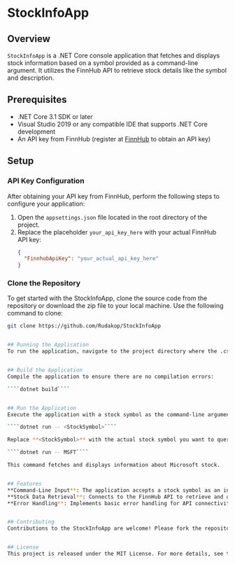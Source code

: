 # StockInfoApp


## Overview
`StockInfoApp` is a .NET Core console application that fetches and displays stock information based on a symbol provided as a command-line argument. It utilizes the FinnHub API to retrieve stock details like the symbol and description.

## Prerequisites
- .NET Core 3.1 SDK or later
- Visual Studio 2019 or any compatible IDE that supports .NET Core development
- An API key from FinnHub (register at [FinnHub](https://finnhub.io/register) to obtain an API key)

## Setup

### API Key Configuration
After obtaining your API key from FinnHub, perform the following steps to configure your application:
1. Open the `appsettings.json` file located in the root directory of the project.
2. Replace the placeholder `your_api_key_here` with your actual FinnHub API key:
    ```json
    {
      "FinnhubApiKey": "your_actual_api_key_here"
    }
    ```

### Clone the Repository
To get started with the StockInfoApp, clone the source code from the repository or download the zip file to your local machine. Use the following command to clone:
```bash
git clone https://github.com/Rudakop/StockInfoApp


## Running the Application
To run the application, navigate to the project directory where the .csproj file is located and execute the following commands:


## Build the Application
Compile the application to ensure there are no compilation errors:

````dotnet build````


## Run the Application
Execute the application with a stock symbol as the command-line argument:

````dotnet run -- <StockSymbol>````

Replace **<StockSymbol>** with the actual stock symbol you want to query, such as **MSFT** for Microsoft. For example:

````dotnet run -- MSFT````

This command fetches and displays information about Microsoft stock.


## Features
**Command-Line Input**: The application accepts a stock symbol as an input via command line.
**Stock Data Retrieval**: Connects to the FinnHub API to retrieve and display stock data.
**Error Handling**: Implements basic error handling for API connectivity issues and data processing errors.


## Contributing
Contributions to the StockInfoApp are welcome! Please fork the repository, make your changes, and submit a pull request with your improvements.


## License
This project is released under the MIT License. For more details, see the LICENSE.md file included with the project.